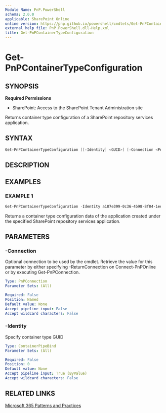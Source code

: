 ```yaml
---
Module Name: PnP.PowerShell
schema: 2.0.0
applicable: SharePoint Online
online version: https://pnp.github.io/powershell/cmdlets/Get-PnPContainerTypeConfiguration.html
external help file: PnP.PowerShell.dll-Help.xml
title: Get-PnPContainerTypeConfiguration
---
```

  
# Get-PnPContainerTypeConfiguration

## SYNOPSIS

**Required Permissions**

* SharePoint: Access to the SharePoint Tenant Administration site

Returns container type configuration of a SharePoint repository services application.

## SYNTAX

```powershell
Get-PnPContainerTypeConfiguration [[-Identity] <GUID>] [-Connection <PnPConnection>] 
```

## DESCRIPTION

## EXAMPLES

### EXAMPLE 1
```powershell
Get-PnPContainerTypeConfiguration -Identity a187e399-0c36-4b98-8f04-1edc167a0996
```

Returns a container type configuration data of the application created under the specified SharePoint repository services application.


## PARAMETERS

### -Connection

Optional connection to be used by the cmdlet. Retrieve the value for this parameter by either specifying -ReturnConnection on Connect-PnPOnline or by executing Get-PnPConnection.

```yaml
Type: PnPConnection
Parameter Sets: (All)

Required: False
Position: Named
Default value: None
Accept pipeline input: False
Accept wildcard characters: False
```

### -Identity

Specify container type GUID

```yaml
Type: ContainerPipeBind
Parameter Sets: (All)

Required: False
Position: 0
Default value: None
Accept pipeline input: True (ByValue)
Accept wildcard characters: False
```

## RELATED LINKS

[Microsoft 365 Patterns and Practices](https://aka.ms/m365pnp)